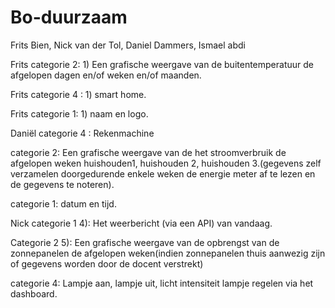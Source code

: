 # Bo-duurzaam
Frits Bien,
Nick van der Tol,
Daniel Dammers,
Ismael abdi

Frits categorie 2: 1) Een grafische weergave van de buitentemperatuur de afgelopen dagen en/of weken en/of maanden.


Frits categorie 4 : 1) smart home.


Frits categorie 1: 1) naam en logo.
 
Daniël
categorie 4 : Rekenmachine

categorie 2: Een grafische weergave van de het stroomverbruik de afgelopen weken huishouden1, huishouden 2, huishouden 3.(gegevens zelf verzamelen doorgedurende enkele weken de energie meter af te lezen en de gegevens te noteren).

categorie 1: datum en tijd.

 
Nick 
categorie 1 4): Het weerbericht (via een API) van vandaag.

Categorie 2 5): Een grafische weergave van de opbrengst van de zonnepanelen de afgelopen weken(indien zonnepanelen thuis aanwezig zijn of gegevens worden door de docent verstrekt)

categorie 4: Lampje aan, lampje uit, licht intensiteit lampje regelen via het dashboard.
